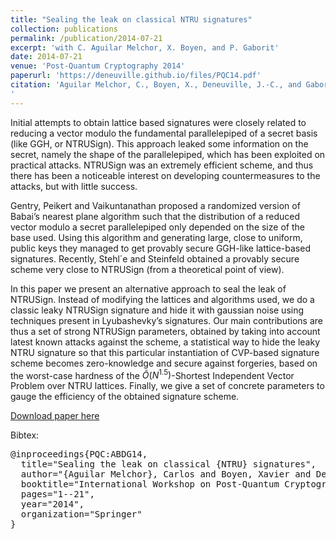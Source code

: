```yaml
---
title: "Sealing the leak on classical NTRU signatures"
collection: publications
permalink: /publication/2014-07-21
excerpt: 'with C. Aguilar Melchor, X. Boyen, and P. Gaborit'
date: 2014-07-21
venue: 'Post-Quantum Cryptography 2014'
paperurl: 'https://deneuville.github.io/files/PQC14.pdf'
citation: 'Aguilar Melchor, C., Boyen, X., Deneuville, J.-C., and Gaborit, P. (2014, October). Sealing the leak on classical NTRU signatures. In International Workshop on Post-Quantum Cryptography (pp. 1-21). Springer, Cham.
'
---
```


Initial attempts to obtain lattice based signatures were closely related to reducing
a vector modulo the fundamental parallelepiped of a secret basis (like GGH, or NTRUSign). 
This approach leaked some information on the secret, namely the shape of the parallelepiped,
which has been exploited on practical attacks. NTRUSign was an extremely
efficient scheme, and thus there has been a noticeable interest on developing countermeasures
to the attacks, but with little success.

Gentry, Peikert and Vaikuntanathan proposed a randomized version of Babai’s nearest
plane algorithm such that the distribution of a reduced vector modulo a secret parallelepiped
only depended on the size of the base used. Using this algorithm and generating large, close to
uniform, public keys they managed to get provably secure GGH-like lattice-based signatures.
Recently, Stehl´e and Steinfeld obtained a provably secure scheme very close to NTRUSign
(from a theoretical point of view).

In this paper we present an alternative approach to seal the leak of NTRUSign. Instead of
modifying the lattices and algorithms used, we do a classic leaky NTRUSign signature and
hide it with gaussian noise using techniques present in Lyubashevky’s signatures. Our main
contributions are thus a set of strong NTRUSign parameters, obtained by taking into account
latest known attacks against the scheme, a statistical way to hide the leaky NTRU signature
so that this particular instantiation of CVP-based signature scheme becomes zero-knowledge
and secure against forgeries, based on the worst-case hardness of the $\tilde{O}(N^{
1.5})$-Shortest Independent
Vector Problem over NTRU lattices. Finally, we give a set of concrete parameters to
gauge the efficiency of the obtained signature scheme.

[Download paper here](https://deneuville.github.io/files/PQC14.pdf)

Bibtex:
<pre>
@inproceedings{PQC:ABDG14,
  title="Sealing the leak on classical {NTRU} signatures",
  author="{Aguilar Melchor}, Carlos and Boyen, Xavier and Deneuville, {Jean-Christophe} and Gaborit, Philippe",
  booktitle="International Workshop on Post-Quantum Cryptography",
  pages="1--21",
  year="2014",
  organization="Springer"
}
</pre>

